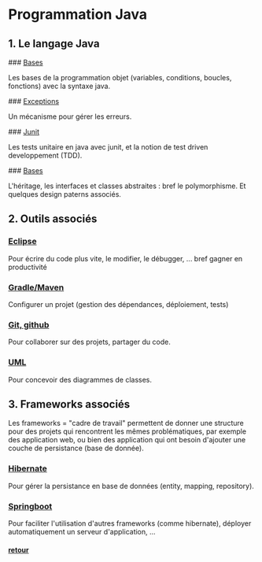 # Programmation Java


## 1. Le langage Java

### [Bases](langage/base/README.md)

Les bases de la programmation objet (variables, conditions, boucles, fonctions) avec la syntaxe java.

### [Exceptions](langage/exceptions/README.md)

Un mécanisme pour gérer les erreurs.

### [Junit](langage/junit/README.md)

Les tests unitaire en java avec junit, et la notion de test driven developpement (TDD).

### [Bases](langage/polymorphisme/README.md)

L'héritage, les interfaces et classes abstraites : bref le polymorphisme. Et quelques design paterns associés.

## 2. Outils associés

### [Eclipse](tools/eclipse/README.md)

Pour écrire du code plus vite, le modifier, le débugger, ... bref gagner en productivité

### [Gradle/Maven](tools/gradle/README.md)

Configurer un projet (gestion des dépendances, déploiement, tests)

### [Git, github](tools/git/README.md)

Pour collaborer sur des projets, partager du code.

### [UML](tools/uml/README.md)

Pour concevoir des diagrammes de classes.


## 3. Frameworks associés

Les frameworks = "cadre de travail" permettent de donner une structure pour des projets qui rencontrent les mêmes problématiques, par exemple des application web, ou bien des application qui ont besoin d'ajouter une couche de persistance (base de donnée).

### [Hibernate](java/frameworks/hibernate/README.md)

Pour gérer la persistance en base de données (entity, mapping, repository).

### [Springboot](java/frameworks/springboot/README.md)

Pour faciliter l'utilisation d'autres frameworks (comme hibernate), déployer automatiquement un serveur d'application, ...

#### [retour](../README.md)
